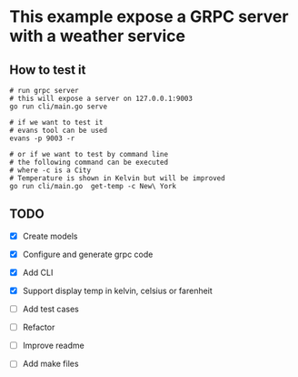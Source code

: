 # This example expose a GRPC server with a weather service

## How to test it
```
# run grpc server
# this will expose a server on 127.0.0.1:9003
go run cli/main.go serve

# if we want to test it
# evans tool can be used
evans -p 9003 -r

# or if we want to test by command line
# the following command can be executed
# where -c is a City
# Temperature is shown in Kelvin but will be improved
go run cli/main.go  get-temp -c New\ York

```

## TODO
* [x] Create models
* [x] Configure and generate grpc code
* [x] Add CLI
* [x] Support display temp in kelvin, celsius or farenheit
* [ ] Add test cases
* [ ] Refactor
* [ ] Improve readme
* [ ] Add make files



